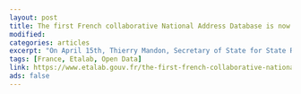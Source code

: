 ```yaml
---
layout: post
title: The first French collaborative National Address Database is now online, and freely accessible.
modified:
categories: articles
excerpt: "On April 15th, Thierry Mandon, Secretary of State for State Reform and Simplification, inaugurated the launch of a collaborative and free French National Address Database (“Base Adresse Nationale” – BAN), a pioneer of its kind : http://adresse.data.gouv.fr/"
tags: [France, Etalab, Open Data]
link: https://www.etalab.gouv.fr/the-first-french-collaborative-national-address-database-is-now-online-and-freely-accessible
ads: false  
---
```


